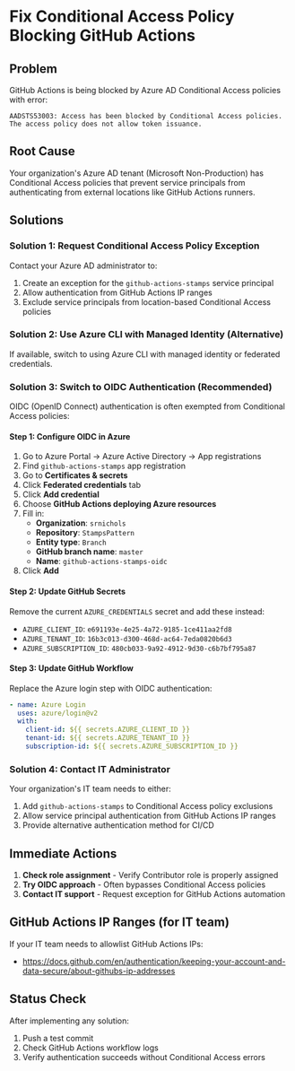 # Fix Conditional Access Policy Blocking GitHub Actions

## Problem

GitHub Actions is being blocked by Azure AD Conditional Access policies with error:

```
AADSTS53003: Access has been blocked by Conditional Access policies. The access policy does not allow token issuance.
```

## Root Cause

Your organization's Azure AD tenant (Microsoft Non-Production) has Conditional Access policies that prevent service principals from authenticating from external locations like GitHub Actions runners.

## Solutions

### Solution 1: Request Conditional Access Policy Exception

Contact your Azure AD administrator to:

1. Create an exception for the `github-actions-stamps` service principal
2. Allow authentication from GitHub Actions IP ranges
3. Exclude service principals from location-based Conditional Access policies

### Solution 2: Use Azure CLI with Managed Identity (Alternative)

If available, switch to using Azure CLI with managed identity or federated credentials.

### Solution 3: Switch to OIDC Authentication (Recommended)

OIDC (OpenID Connect) authentication is often exempted from Conditional Access policies:

#### Step 1: Configure OIDC in Azure

1. Go to Azure Portal → Azure Active Directory → App registrations
2. Find `github-actions-stamps` app registration
3. Go to **Certificates & secrets**
4. Click **Federated credentials** tab
5. Click **Add credential**
6. Choose **GitHub Actions deploying Azure resources**
7. Fill in:
   - **Organization**: `srnichols`
   - **Repository**: `StampsPattern`
   - **Entity type**: `Branch`
   - **GitHub branch name**: `master`
   - **Name**: `github-actions-stamps-oidc`
8. Click **Add**

#### Step 2: Update GitHub Secrets

Remove the current `AZURE_CREDENTIALS` secret and add these instead:

- `AZURE_CLIENT_ID`: `e691193e-4e25-4a72-9185-1ce411aa2fd8`
- `AZURE_TENANT_ID`: `16b3c013-d300-468d-ac64-7eda0820b6d3`
- `AZURE_SUBSCRIPTION_ID`: `480cb033-9a92-4912-9d30-c6b7bf795a87`

#### Step 3: Update GitHub Workflow

Replace the Azure login step with OIDC authentication:

```yaml
- name: Azure Login
  uses: azure/login@v2
  with:
    client-id: ${{ secrets.AZURE_CLIENT_ID }}
    tenant-id: ${{ secrets.AZURE_TENANT_ID }}
    subscription-id: ${{ secrets.AZURE_SUBSCRIPTION_ID }}
```

### Solution 4: Contact IT Administrator

Your organization's IT team needs to either:

1. Add `github-actions-stamps` to Conditional Access policy exclusions
2. Allow service principal authentication from GitHub Actions IP ranges
3. Provide alternative authentication method for CI/CD

## Immediate Actions

1. **Check role assignment** - Verify Contributor role is properly assigned
2. **Try OIDC approach** - Often bypasses Conditional Access policies
3. **Contact IT support** - Request exception for GitHub Actions automation

## GitHub Actions IP Ranges (for IT team)

If your IT team needs to allowlist GitHub Actions IPs:

- <https://docs.github.com/en/authentication/keeping-your-account-and-data-secure/about-githubs-ip-addresses>

## Status Check

After implementing any solution:

1. Push a test commit
2. Check GitHub Actions workflow logs
3. Verify authentication succeeds without Conditional Access errors
